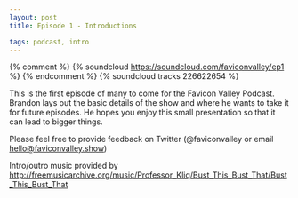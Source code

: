```yaml
---
layout: post
title: Episode 1 - Introductions

tags: podcast, intro
---
```


{% comment %}
{% soundcloud https://soundcloud.com/faviconvalley/ep1 %}
{% endcomment %}
{% soundcloud tracks 226622654 %}

This is the first episode of many to come for the Favicon Valley Podcast. Brandon lays out the basic details of the show and where he wants to take it for future episodes. He hopes you enjoy this small presentation so that it can lead to bigger things.

Please feel free to provide feedback on Twitter (@faviconvalley or email hello@faviconvalley.show)

Intro/outro music provided by <http://freemusicarchive.org/music/Professor_Kliq/Bust_This_Bust_That/Bust_This_Bust_That>
